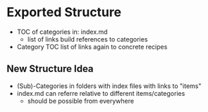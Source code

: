 # Exported Structure

- TOC of categories in: index.md
  - list of links build references to categories
- Category TOC list of links again to concrete recipes

## New Structure Idea

- (Sub)-Categories in folders with index files with links to "items"
- index.md can referre relative to different items/categories
  - should be possible from everywhere

